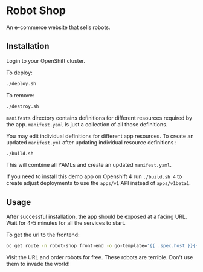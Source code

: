# Robot Shop

An e-commerce website that sells robots.

## Installation

Login to your OpenShift cluster. 

To deploy:

```bash
./deploy.sh
```

To remove:

```bash
./destroy.sh
```

`manifests` directory contains definitions for different resources required by the app. `manifest.yaml` is just a collection of all those definitions. 

You may edit individual definitions for different app resources. To create an updated `manifest.yml` after updating individual resource definitions :

```bash
./build.sh
```

This will combine all YAMLs and create an updated `manifest.yaml`.

If you need to install this demo app on Openshift 4 run `./build.sh 4` to create adjust deployments to use the `apps/v1` API instead of `apps/v1beta1`.

## Usage

After successful installation, the app should be exposed at a facing URL. Wait for 4-5 minutes for all the services to start.

To get the url to the frontend:

```bash
oc get route -n robot-shop front-end -o go-template='{{ .spec.host }}{{ println }}'
```

Visit the URL and order robots for free. These robots are terrible. Don't use them to invade the world!




